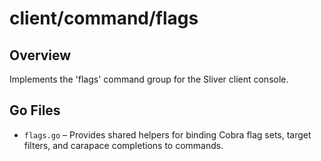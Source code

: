 # client/command/flags

## Overview

Implements the 'flags' command group for the Sliver client console.

## Go Files

- `flags.go` – Provides shared helpers for binding Cobra flag sets, target filters, and carapace completions to commands.
